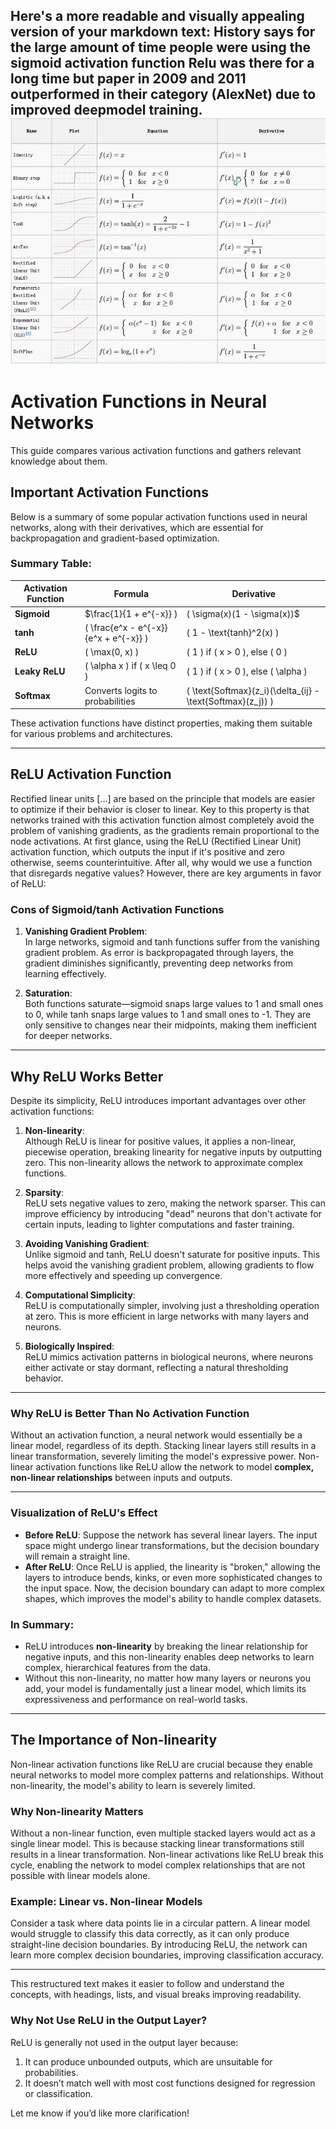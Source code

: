 Here's a more readable and visually appealing version of your markdown text:
History says for the large amount of time people were using the sigmoid activation function
Relu was there for a long time but paper in 2009 and 2011 outperformed in their category (AlexNet) due to improved deepmodel training.
![img_2.png](../Assets/img_2.png)
---

# Activation Functions in Neural Networks

This guide compares various activation functions and gathers relevant knowledge about them.

## Important Activation Functions

Below is a summary of some popular activation functions used in neural networks, along with their derivatives, which are essential for backpropagation and gradient-based optimization.

### Summary Table:

| Activation Function | Formula                                 | Derivative                                                  |
|---------------------|-----------------------------------------|-------------------------------------------------------------|
| **Sigmoid**          | $\frac{1}{1 + e^{-x}} \) | \( \sigma(x)(1 - \sigma(x))$                                |
| **tanh**             | \( \frac{e^x - e^{-x}}{e^x + e^{-x}} \) | \( 1 - \text{tanh}^2(x) \)                                  |
| **ReLU**             | \( \max(0, x) \)                        | \( 1 \) if \( x > 0 \), else \( 0 \)                        |
| **Leaky ReLU**       | \( \alpha x \) if \( x \leq 0 \)        | \( 1 \) if \( x > 0 \), else \( \alpha \)                   |
| **Softmax**          | Converts logits to probabilities        | \( \text{Softmax}(z_i)(\delta_{ij} - \text{Softmax}(z_j)) \) |

These activation functions have distinct properties, making them suitable for various problems and architectures.

---

## ReLU Activation Function
Rectified linear units […] are based on the principle that models are easier to optimize if their behavior is closer to linear.
Key to this property is that networks trained with this activation function almost completely avoid the problem of vanishing gradients, as the gradients remain proportional to the node activations.
At first glance, using the ReLU (Rectified Linear Unit) activation function, which outputs the input if it's positive and zero otherwise, seems counterintuitive. After all, why would we use a function that disregards negative values? However, there are key arguments in favor of ReLU:

### Cons of Sigmoid/tanh Activation Functions

1. **Vanishing Gradient Problem**:  
   In large networks, sigmoid and tanh functions suffer from the vanishing gradient problem. As error is backpropagated through layers, the gradient diminishes significantly, preventing deep networks from learning effectively.
   
2. **Saturation**:  
   Both functions saturate—sigmoid snaps large values to 1 and small ones to 0, while tanh snaps large values to 1 and small ones to -1. They are only sensitive to changes near their midpoints, making them inefficient for deeper networks.

---

## Why ReLU Works Better

Despite its simplicity, ReLU introduces important advantages over other activation functions:

1. **Non-linearity**:  
   Although ReLU is linear for positive values, it applies a non-linear, piecewise operation, breaking linearity for negative inputs by outputting zero. This non-linearity allows the network to approximate complex functions.

2. **Sparsity**:  
   ReLU sets negative values to zero, making the network sparser. This can improve efficiency by introducing "dead" neurons that don't activate for certain inputs, leading to lighter computations and faster training.

3. **Avoiding Vanishing Gradient**:  
   Unlike sigmoid and tanh, ReLU doesn't saturate for positive inputs. This helps avoid the vanishing gradient problem, allowing gradients to flow more effectively and speeding up convergence.

4. **Computational Simplicity**:  
   ReLU is computationally simpler, involving just a thresholding operation at zero. This is more efficient in large networks with many layers and neurons.

5. **Biologically Inspired**:  
   ReLU mimics activation patterns in biological neurons, where neurons either activate or stay dormant, reflecting a natural thresholding behavior.

---

### Why ReLU is Better Than No Activation Function

Without an activation function, a neural network would essentially be a linear model, regardless of its depth. Stacking linear layers still results in a linear transformation, severely limiting the model's expressive power. Non-linear activation functions like ReLU allow the network to model **complex, non-linear relationships** between inputs and outputs.

---

### Visualization of ReLU's Effect
- **Before ReLU**: Suppose the network has several linear layers. The input space might undergo linear transformations, but the decision boundary will remain a straight line.
- **After ReLU**: Once ReLU is applied, the linearity is "broken," allowing the layers to introduce bends, kinks, or even more sophisticated changes to the input space. Now, the decision boundary can adapt to more complex shapes, which improves the model's ability to handle complex datasets.

### In Summary:
- ReLU introduces **non-linearity** by breaking the linear relationship for negative inputs, and this non-linearity enables deep networks to learn complex, hierarchical features from the data.
- Without this non-linearity, no matter how many layers or neurons you add, your model is fundamentally just a linear model, which limits its expressiveness and performance on real-world tasks.
---

## The Importance of Non-linearity

Non-linear activation functions like ReLU are crucial because they enable neural networks to model more complex patterns and relationships. Without non-linearity, the model's ability to learn is severely limited.

### Why Non-linearity Matters

Without a non-linear function, even multiple stacked layers would act as a single linear model. This is because stacking linear transformations still results in a linear transformation. Non-linear activations like ReLU break this cycle, enabling the network to model complex relationships that are not possible with linear models alone.

### Example: Linear vs. Non-linear Models

Consider a task where data points lie in a circular pattern. A linear model would struggle to classify this data correctly, as it can only produce straight-line decision boundaries. By introducing ReLU, the network can learn more complex decision boundaries, improving classification accuracy.

---

This restructured text makes it easier to follow and understand the concepts, with headings, lists, and visual breaks improving readability.

### Why Not Use ReLU in the Output Layer?
ReLU is generally not used in the output layer because:
1. It can produce unbounded outputs, which are unsuitable for probabilities.
2. It doesn’t match well with most cost functions designed for regression or classification.

Let me know if you’d like more clarification!